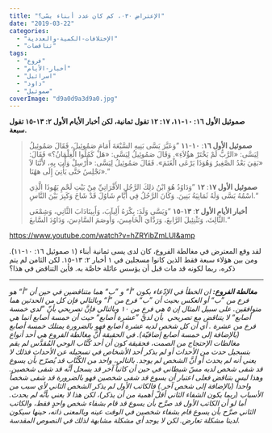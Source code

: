 ```yaml
---
title: "الإعتراض ٠٣٠، كم كان عدد أبناء يسّى؟"
date: "2019-03-22"
categories: 
  - "الإختلافات-الكمية-والعددية"
  - "تناقضات"
tags: 
  - "فروع"
  - "أخبار-الأيام"
  - "اسرائيل"
  - "داود"
  - "صموئيل"
coverImage: "d9a0d9a3d9a0.jpg"
---
```


**صموئيل الأول ١٦: ١٠-١١، ١٧: ١٢ تقول ثمانية، لكن أخبار الأيام الأول ٢: ١٣-١٥ تقول سبعة.**

> **صموئيل الأول ١٦**: **١٠**\-**١١** ”وَعَبَّرَ يَسَّى بَنِيهِ السَّبْعَةَ أَمَامَ صَمُوئِيلَ، فَقَالَ صَمُوئِيلُ لِيَسَّى: «الرَّبُّ لَمْ يَخْتَرْ هؤُلاَءِ». وَقَالَ صَمُوئِيلُ لِيَسَّى: «هَلْ كَمُلُوا الْغِلْمَانُ؟» فَقَالَ: «بَقِيَ بَعْدُ الصَّغِيرُ وَهُوَذَا يَرْعَى الْغَنَمَ». فَقَالَ صَمُوئِيلُ لِيَسَّى: «أَرْسِلْ وَأْتِ بِهِ، لأَنَّنَا لاَ نَجْلِسُ حَتَّى يَأْتِيَ إِلَى ههُنَا».“
> 
> **صموئيل الأول ١٧**: **١٢** ”وَدَاوُدُ هُوَ ابْنُ ذلِكَ الرَّجُلِ الأَفْرَاتِيِّ مِنْ بَيْتِ لَحْمِ يَهُوذَا الَّذِي اسْمُهُ يَسَّى وَلَهُ ثَمَانِيَةُ بَنِينَ. وَكَانَ الرَّجُلُ فِي أَيَّامِ شَاوُلَ قَدْ شَاخَ وَكَبِرَ بَيْنَ النَّاسِ.“
> 
> **أخبار الأيام الأول ٢**: **١٣**\-**١٥** ”وَيَسَّى وَلَدَ: بِكْرَهُ أَلِيآبَ، وَأَبِينَادَابَ الثَّانِي، وَشِمْعَى الثَّالِثَ، وَنَثْنِئِيلَ الرَّابعَ، وَرَدَّايَ الْخَامِسَ، وَأُوصَمَ السَّادِسَ، وَدَاوُدَ السَّابعَ.“

https://www.youtube.com/watch?v=hZRYibZmLUI&amp

لقد وقع المعترض في مغالطة الفروع، كان لدى يسى ثمانية أبناء (١ صموئيل ١٦: ١٠-١١). ومن بين هؤلاء سبعة فقط الذين كانوا مسجلين في ١ أخبار ٢: ١٣-١٥. لكن الثامن لم يتم ذكره، ربما لكونه قد مات قبل أن يؤسس عائلة خاصَّة به. فأين التناقض في هذا؟

* * *

_**مغالطة الفروع:** ان الخطأ في الإدّعاء بكون ”أ“ و ”ب“ هما متناقضين في حين أن ”أ“ هو فرع من ”ب“ أو العكس بحيث أن ”ب“ فرع من ”أ“ وبالتالي فإن كل من الحدثين هما متوافقين. على سبيل المثال إن ٥ هي فرع من ١٠ وبالتالي فإنَّ تصريحي بأنّ ”لدي خمسة أصابع“ لا يتناقض مع تصريحي  بأن لديَّ ”عشرة أصابع“ حيث أن خمسة أصابع انما هي فرع من عشرة . أي أن كل شخص لديه عشرة أصابع فهو بالضرورة يمتلك خمسة أصابع (بالإضافة إلى خمسة أصابع إضافيّة). في الحقيقة أنَّ مغالطة الفروع هي أحد أنواع مغالطات الإحتجاج من الصمت، فحقيقة كون أن أحد كُتَّاب الوحي المُقدَّس لم يقم بتسجيل حدث من الأحداث أو لم يذكر أحد الأشخاص في تسجيله عن الأحداث فذلك لا يعني أنه لم يحدث أو أنَّ الشخص لم يوجد. بالتالي، واحد من الكُتَّاب قد يُصرّح بأن يسوع قد شفى شخص لديه مسّ شيطاني في حين أن كاتباً آخر قد يسجل أنَّه قد شفى شخصين. وهذا ليس بتناقض فعلى اعتبار أن يسوع قد شفى شخصين فهو بالضرورة قد شفى شخصاً واحداً (بالإضافة إلى شخص آخر.) فالكاتب الأول لم يذكر الشخص الثاني لأي سبب من الأسباب (ربما يكون الشفاء الثاني أقلّ أهمية من أن يذكر)، لكن هذا لا يعني بأنَّه لم يحدث. أما لو أن الكاتب الأول قد صرَّح بأن يسوع قد قام بشفاء شخص واحدٍ فقط، والكاتب الثاني صرَّح بأن يسوع قام بشفاء شخصين في الوقت عينه وبالمعنى ذاته، حينها سيكون لدينا مشكلة تعارض. لكن لا يوجد أي مشكلة مشابهة لذلك في النصوص المقدسة._
